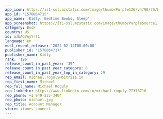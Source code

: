 ```yaml
---
app_icon: https://is1-ssl.mzstatic.com/image/thumb/Purple126/v4/90/76/b7/9076b736-44ed-8618-1eca-b1c6b52a027e/AppIcon-0-0-1x_U007emarketing-0-10-0-85-220.png/1024x1024bb.png
app_id: '1576064715'
app_name: 'Kidly: Bedtime Books, Sleep'
app_screenshot: https://is1-ssl.mzstatic.com/image/thumb/PurpleSource116/v4/60/24/16/6024164b-f02e-71c1-c1b4-2aaff8b1da76/f3af36f6-18f5-4ccc-ab6c-cdd74f30c3aa_01.jpg/1242x2688bb.png
category: Book
country: US
id: aJbAGVnyYr71
language: en
most_recent_release: '2024-02-14T00:00:00'
publisher_id: '1576064717'
publisher_name: Kidly
rank: '196'
release_count_in_past_year: '39'
release_count_in_past_year_category: 8
release_count_in_past_year_top_in_category: 29
rep_email: michael.roguly@bitrise.io
rep_first_name: Michael
rep_full_name: Michael Roguly
rep_linkedin: https://www.linkedin.com/in/michael-roguly-77376710
rep_phone: +1 949-233-3404
rep_photo: michael.jpg
rep_title: Account Manager
store: itunes_connect
---
```

